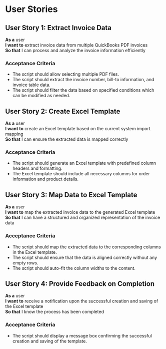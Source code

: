 # User Stories

## User Story 1: Extract Invoice Data

**As a** user  
**I want to** extract invoice data from multiple QuickBooks PDF invoices  
**So that** I can process and analyze the invoice information efficiently

### Acceptance Criteria
- The script should allow selecting multiple PDF files.
- The script should extract the invoice number, bill-to information, and invoice table data.
- The script should filter the data based on specified conditions which can be modified as needed.

## User Story 2: Create Excel Template

**As a** user  
**I want to** create an Excel template based on the current system import mapping  
**So that** I can ensure the extracted data is mapped correctly

### Acceptance Criteria
- The script should generate an Excel template with predefined column headers and formatting.
- The Excel template should include all necessary columns for order information and product details.

## User Story 3: Map Data to Excel Template

**As a** user  
**I want to** map the extracted invoice data to the generated Excel template  
**So that** I can have a structured and organized representation of the invoice data

### Acceptance Criteria
- The script should map the extracted data to the corresponding columns in the Excel template.
- The script should ensure that the data is aligned correctly without any empty rows.
- The script should auto-fit the column widths to the content.

## User Story 4: Provide Feedback on Completion

**As a** user  
**I want to** receive a notification upon the successful creation and saving of the Excel template  
**So that** I know the process has been completed

### Acceptance Criteria
- The script should display a message box confirming the successful creation and saving of the template.

